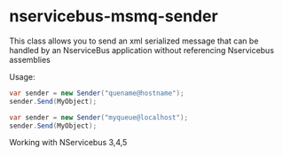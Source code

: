 # nservicebus-msmq-sender
This class allows you to send an xml serialized message that can be handled by an NserviceBus application without referencing Nservicebus assemblies

Usage:
``` c#
var sender = new Sender("quename@hostname");
sender.Send(MyObject);

var sender = new Sender("myqueue@localhost");
sender.Send(MyObject);
```

Working with NServicebus 3,4,5
